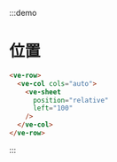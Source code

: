 :::demo

# 位置

```html
<ve-row>
  <ve-col cols="auto">
    <ve-sheet
      position="relative"
      left="100"
    />
  </ve-col>
</ve-row>
```

:::